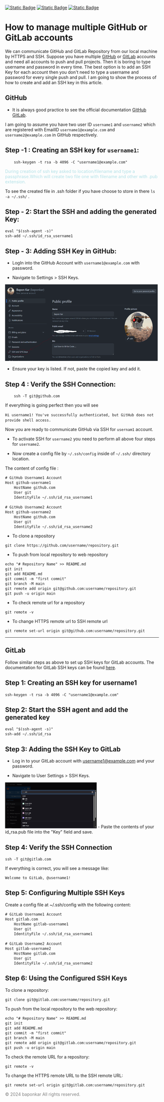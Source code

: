 
[![Static Badge](https://img.shields.io/badge/--maker?logo=git&labelColor=white&color=white)](https://git-scm.com/)
[![Static Badge](https://img.shields.io/badge/--maker?logo=github&logoColor=black&labelColor=white&color=white)](https://github.com)
[![Static Badge](https://img.shields.io/badge/--maker?logo=gitlab&labelColor=white&color=white)](https://gitlab.com)

# How to manage multiple GitHub or GitLab accounts

We can communicate GitHub and GitLab Repository from our local machine by HTTPS and SSH. 
 Suppose you have multiple [GitHub](https://github.com) or [GitLab](https://gitlab.com) accounts and need all accounts to push and pull projects. Then it is boring to type username and password in every time. The best option is to add an SSH Key for each account then you don't need to type a username and password for every single push and pull. I am going to show the process of how to create and add an SSH key in this article.


## GitHub 

* It is always good practice to see the official documentation [GitHub](https://docs.github.com/en/authentication/connecting-to-github-with-ssh) [GitLab](https://docs.gitlab.com/ee/user/ssh.html).

I am going to assume you have two user ID ```username1``` and ```username2``` which are registered with EmailID ```username1@example.com``` and ```username2@example.com``` in GitHub respectively.  

## Step -1 : Creating an SSH key for ```username1```:

```(bash)
    ssh-keygen -t rsa -b 4096 -C "username1@example.com"
```

<span style="color:powderblue"> During creation of ssh key asked to location/filename and type a passphrase.Which will create two file one with filename and other with .pub extension.
 </span>

 To see the created file in .ssh folder if you have choose to store in there  ```ls -a ~/.ssh/``` .

##  Step - 2: Start the SSH and adding the generated Key:

```(bash)
eval "$(ssh-agent -s)"
ssh-add ~/.ssh/id_rsa_username1
```

##  Step - 3: Adding SSH Key in GitHub:
- LogIn into the GitHub Account with ```username1@example.com``` with password.

- Navigate to Settings > SSH Keys.

<img src="./images/set_ssh_in_github.png" alt="Add SSH in GitHub" width="500px" height="250px">

- Ensure your key is listed. If not, paste the copied key and add it.

## Step 4 : Verify the SSH Connection:

```(bash)
    ssh -T git@github.com
```

If everything is going perfect then you will see 

`Hi username1! You've successfully authenticated, but GitHub does not provide shell access.`


Now you are ready to communicate GitHub via SSH for ```usernam1``` account.

* To activate SSH for  ```username2``` you need to perform all above four steps for `username2`.

* Now create a config file by ```~/.ssh/config``` inside of `~/.ssh/` directory location.

The content of config file :
```(bash)
# GitHub Username1 Account
Host github-username1
    HostName github.com
    User git
    IdentityFile ~/.ssh/id_rsa_username1

# GitHub Username2 Account
Host github-username2
    HostName github.com
    User git
    IdentityFile ~/.ssh/id_rsa_username2
```

* To clone a repository
```(bash)
git clone https://github.com/username/repository.git
```

* To push from local repository to web repository
```(bash)
echo "# Repository Name" >> README.md
git init
git add README.md
git commit -m "first commit"
git branch -M main
git remote add origin git@github.com:username/repository.git
git push -u origin main
```

* To check remote url for a repository

```
git remote -v
```

* To change HTTPS remote url to SSH remote url
```
git remote set-url origin git@github.com:username/repository.git
```

------------------------------------------------
## GitLab

Follow similar steps as above to set up SSH keys for GitLab accounts. The documentation for GitLab SSH keys can be found [here](https://docs.gitlab.com/ee/user/ssh.html).

## Step 1: Creating an SSH key for username1
```
ssh-keygen -t rsa -b 4096 -C "username1@example.com"
```

## Step 2: Start the SSH agent and add the generated key

```
eval "$(ssh-agent -s)"
ssh-add ~/.ssh/id_rsa
```

## Step 3: Adding the SSH Key to GitLab

- Log in to your GitLab account with username1@example.com and your password.

- Navigate to User Settings > SSH Keys.

<img src="./images/add_ssh_in_gitlab.png" width="300" height="150" alt="Add SSH key in GitLab">
- Paste the contents of your id_rsa.pub file into the "Key" field and save.


## Step 4: Verify the SSH Connection 
```
ssh -T git@gitlab.com
```

If everything is correct, you will see a message like:
```
Welcome to GitLab, @username1!
```

## Step 5: Configuring Multiple SSH Keys
Create a config file at ~/.ssh/config with the following content:

```
# GitLab Username1 Account
Host gitlab.com
    HostName gitlab-username1
    User git
    IdentityFile ~/.ssh/id_rsa_username1

# GitLab Username2 Account
Host gitlab-username2
    HostName gitlab.com
    User git
    IdentityFile ~/.ssh/id_rsa_username2
```

## Step 6: Using the Configured SSH Keys
To clone a repository:

```
git clone git@gitlab.com:username/repository.git
```

To push from the local repository to the web repository:
```
echo "# Repository Name" >> README.md
git init
git add README.md
git commit -m "first commit"
git branch -M main
git remote add origin git@gitlab.com:username/repository.git
git push -u origin main
```

To check the remote URL for a repository:
```
git remote -v
```

To change the HTTPS remote URL to the SSH remote URL:

```
git remote set-url origin git@gitlab.com:username/repository.git
```

<span style="color:grey; "> © 2024 baponkar  All rights reserved. </span>
